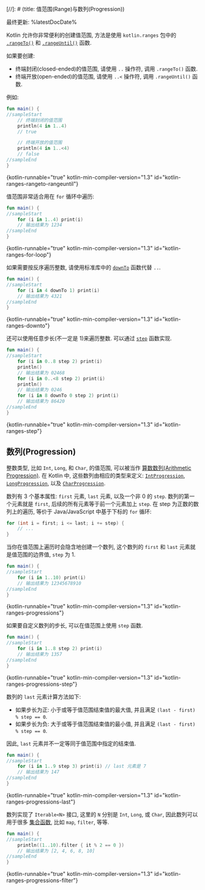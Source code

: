 [//]: # (title: 值范围(Range)与数列(Progression))

最终更新: %latestDocDate%

Kotlin 允许你非常便利的创建值范围, 方法是使用 `kotlin.ranges` 包中的
[`.rangeTo()`](https://kotlinlang.org/api/latest/jvm/stdlib/kotlin.ranges/range-to.html)
和 [`.rangeUntil()`](https://kotlinlang.org/api/latest/jvm/stdlib/kotlin.ranges/range-until.html)
函数.

如果要创建:
* 终端封闭(closed-ended)的值范围, 请使用 `..` 操作符, 调用 `.rangeTo()` 函数.
* 终端开放(open-ended)的值范围, 请使用 `..<` 操作符, 调用 `.rangeUntil()` 函数.

例如:

```kotlin
fun main() {
//sampleStart
    // 终端封闭的值范围
    println(4 in 1..4)
    // true

    // 终端开放的值范围
    println(4 in 1..<4)
    // false
//sampleEnd
}
```
{kotlin-runnable="true" kotlin-min-compiler-version="1.3" id="kotlin-ranges-rangeto-rangeuntil"}

值范围非常适合用在 `for` 循环中遍历:

```kotlin
fun main() {
//sampleStart
    for (i in 1..4) print(i)
    // 输出结果为 1234
//sampleEnd
}
```
{kotlin-runnable="true" kotlin-min-compiler-version="1.3" id="kotlin-ranges-for-loop"}

如果需要按反序遍历整数, 请使用标准库中的
[`downTo`](https://kotlinlang.org/api/latest/jvm/stdlib/kotlin.ranges/down-to.html)
函数代替 `..`.

```kotlin
fun main() {
//sampleStart
    for (i in 4 downTo 1) print(i)
    // 输出结果为 4321
//sampleEnd
}
```
{kotlin-runnable="true" kotlin-min-compiler-version="1.3" id="kotlin-ranges-downto"}

还可以使用任意步长(不一定是 1)来遍历整数.
可以通过
[`step`](https://kotlinlang.org/api/latest/jvm/stdlib/kotlin.ranges/step.html)
函数实现.

```kotlin
fun main() {
//sampleStart
    for (i in 0..8 step 2) print(i)
    println()
    // 输出结果为 02468
    for (i in 0..<8 step 2) print(i)
    println()
    // 输出结果为 0246
    for (i in 8 downTo 0 step 2) print(i)
    // 输出结果为 86420
//sampleEnd
}
```
{kotlin-runnable="true" kotlin-min-compiler-version="1.3" id="kotlin-ranges-step"}

## 数列(Progression)

整数类型, 比如 `Int`, `Long`, 和 `Char`, 的值范围,
可以被当作 [算数数列(Arithmetic Progression)](https://en.wikipedia.org/wiki/Arithmetic_progression).
在 Kotlin 中, 这些数列由相应的类型来定义:
[`IntProgression`](https://kotlinlang.org/api/latest/jvm/stdlib/kotlin.ranges/-int-progression/index.html),
[`LongProgression`](https://kotlinlang.org/api/latest/jvm/stdlib/kotlin.ranges/-long-progression/index.html),
以及 [`CharProgression`](https://kotlinlang.org/api/latest/jvm/stdlib/kotlin.ranges/-char-progression/index.html).

数列有 3 个基本属性: `first` 元素, `last` 元素, 以及一个非 0 的 `step`.
数列的第一个元素就是 `first`, 后续的所有元素等于前一个元素加上 `step`.
在 step 为正数的数列上的遍历, 等价于 Java/JavaScript 中基于下标的 `for` 循环:

```java
for (int i = first; i <= last; i += step) {
    // ...
}
```

当你在值范围上遍历时会隐含地创建一个数列,
这个数列的 `first` 和 `last` 元素就是值范围的边界值, `step` 为 1.

```kotlin
fun main() {
//sampleStart
    for (i in 1..10) print(i)
    // 输出结果为 12345678910
//sampleEnd
}
```
{kotlin-runnable="true" kotlin-min-compiler-version="1.3" id="kotlin-ranges-progressions"}

如果要自定义数列的步长, 可以在值范围上使用 `step` 函数.

```kotlin
fun main() {
//sampleStart
    for (i in 1..8 step 2) print(i)
    // 输出结果为 1357
//sampleEnd
}
```
{kotlin-runnable="true" kotlin-min-compiler-version="1.3" id="kotlin-ranges-progressions-step"}

数列的 `last` 元素计算方法如下:
* 如果步长为正: 小于或等于值范围结束值的最大值, 并且满足 `(last - first) % step == 0`.
* 如果步长为负: 大于或等于值范围结束值的最小值, 并且满足 `(last - first) % step == 0`.

因此, `last` 元素并不一定等同于值范围中指定的结束值.

```kotlin
fun main() {
//sampleStart
    for (i in 1..9 step 3) print(i) // last 元素是 7
    // 输出结果为 147
//sampleEnd
}
```
{kotlin-runnable="true" kotlin-min-compiler-version="1.3" id="kotlin-ranges-progressions-last"}

数列实现了 `Iterable<N>` 接口, 这里的 `N` 分别是 `Int`, `Long`, 或 `Char`,
因此数列可以用于很多 [集合函数](collection-operations.md), 比如 `map`, `filter`, 等等.

```kotlin
fun main() {
//sampleStart
    println((1..10).filter { it % 2 == 0 })
    // 输出结果为 [2, 4, 6, 8, 10]
//sampleEnd
}
```
{kotlin-runnable="true" kotlin-min-compiler-version="1.3" id="kotlin-ranges-progressions-filter"}
